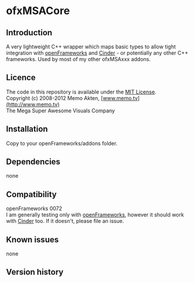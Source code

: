 ofxMSACore
=====================================

Introduction
------------
A very lightweight C++ wrapper which maps basic types to allow tight integration with [openFrameworks](www.openframeworks.cc) and [Cinder](www.libcinder.org) - or potentially any other C++ frameworks. Used by most of my other ofxMSAxxx addons.

Licence
-------
The code in this repository is available under the [MIT License](https://secure.wikimedia.org/wikipedia/en/wiki/Mit_license).  
Copyright (c) 2008-2012 Memo Akten, [www.memo.tv](http://www.memo.tv)  
The Mega Super Awesome Visuals Company


Installation
------------
Copy to your openFrameworks/addons folder.

Dependencies
------------
none

Compatibility
------------
openFrameworks 0072  
I am generally testing only with [openFrameworks](www.openframeworks.cc), however it should work with [Cinder](www.libcinder.org) too. If it doesn't, please file an issue.





Known issues
------------
none

Version history
------------



